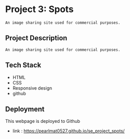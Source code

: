 # Project 3: Spots

    An image sharing site used for commercial purposes.

## Project Description 

    An image sharing site used for commercial purposes.
## Tech Stack
- HTML
- CSS
- Responsive design
- github

## Deployment 
This webpage is deployed to Github

- link : https://pearlmat0527.github.io/se_project_spots/